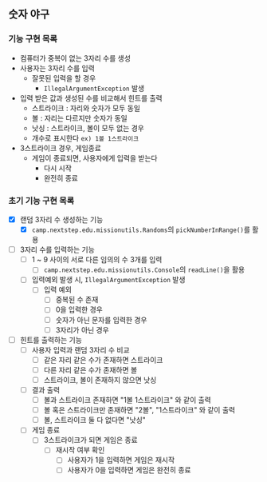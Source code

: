 ## 숫자 야구

### 기능 구현 목록
- 컴퓨터가 중복이 없는 3자리 수를 생성
- 사용자는 3자리 수를 입력
  - 잘못된 입력을 할 경우
    - `IllegalArgumentException` 발생
- 입력 받은 값과 생성된 수를 비교해서 힌트를 출력
  - 스트라이크 : 자리와 숫자가 모두 동일
  - 볼 : 자리는 다르지만 숫자가 동일
  - 낫싱 : 스트라이크, 볼이 모두 없는 경우
  - 개수로 표시한다 `ex) 1볼 1스트라이크`
- 3스트라이크 경우, 게임종료
  - 게임이 종료되면, 사용자에게 입력을 받는다
    - 다시 시작
    - 완전히 종료

### 초기 기능 구현 목록
- [x] 랜덤 3자리 수 생성하는 기능
  - [x] `camp.nextstep.edu.missionutils.Randoms`의 `pickNumberInRange()`를 활용
- [ ] 3자리 수를 입력하는 기능
  - [ ] 1 ~ 9 사이의 서로 다른 임의의 수 3개를 입력
    - [ ] `camp.nextstep.edu.missionutils.Console`의 `readLine()`을 활용
  - [ ] 입력예외 발생 시, `IllegalArgumentException` 발생
    - [ ] 입력 예외
      - [ ] 중복된 수 존재
      - [ ] 0을 입력한 경우
      - [ ] 숫자가 아닌 문자를 입력한 경우
      - [ ] 3자리가 아닌 경우
- [ ] 힌트를 출력하는 기능
  - [ ] 사용자 입력과 랜덤 3자리 수 비교
    - [ ] 같은 자리 같은 수가 존재하면 스트라이크
    - [ ] 다른 자리 같은 수가 존재하면 볼
    - [ ] 스트라이크, 볼이 존재하지 않으면 낫싱
  - [ ] 결과 출력
    - [ ] 볼과 스트라이크 존재하면 "1볼 1스트라이크" 와 같이 출력
    - [ ] 볼 혹은 스트라이크만 존재하면 "2볼", "1스트라이크" 와 같이 출력
    - [ ] 볼, 스트라이크 둘 다 없다면 "낫싱"
  - [ ] 게임 종료
    - [ ] 3스트라이크가 되면 게임은 종료
      - [ ] 재시작 여부 확인
        - [ ] 사용자가 1을 입력하면 게임은 재시작
        - [ ] 사용자가 0을 입력하면 게임은 완전히 종료